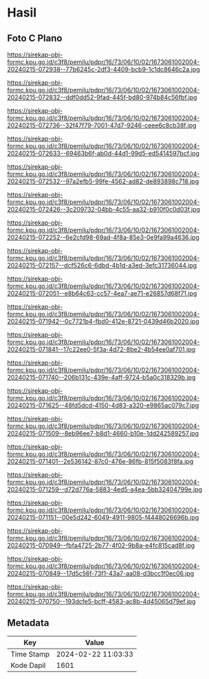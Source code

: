 # Hasil

## Foto C Plano

https://sirekap-obj-formc.kpu.go.id/c3f8/pemilu/pdpr/16/73/06/10/02/1673061002004-20240215-072938--77b6245c-2df3-4409-bcb9-1c1dc8646c2a.jpg

https://sirekap-obj-formc.kpu.go.id/c3f8/pemilu/pdpr/16/73/06/10/02/1673061002004-20240215-072832--ddf0dd52-9fad-445f-bd80-974b84c56fbf.jpg

https://sirekap-obj-formc.kpu.go.id/c3f8/pemilu/pdpr/16/73/06/10/02/1673061002004-20240215-072736--32f47f79-7001-47d7-9246-ceee6c8cb38f.jpg

https://sirekap-obj-formc.kpu.go.id/c3f8/pemilu/pdpr/16/73/06/10/02/1673061002004-20240215-072633--69463b6f-ab0d-44d1-99d5-ed5414597bcf.jpg

https://sirekap-obj-formc.kpu.go.id/c3f8/pemilu/pdpr/16/73/06/10/02/1673061002004-20240215-072532--97a2efb5-99fe-4562-ad82-de893898c718.jpg

https://sirekap-obj-formc.kpu.go.id/c3f8/pemilu/pdpr/16/73/06/10/02/1673061002004-20240215-072426--3c209732-04bb-4c55-aa32-b910f0c0d03f.jpg

https://sirekap-obj-formc.kpu.go.id/c3f8/pemilu/pdpr/16/73/06/10/02/1673061002004-20240215-072252--6e2cfd98-69ad-4f8a-85e3-0e9fa99a4636.jpg

https://sirekap-obj-formc.kpu.go.id/c3f8/pemilu/pdpr/16/73/06/10/02/1673061002004-20240215-072157--dcf526c6-6dbd-4b1d-a3ed-3efc31736044.jpg

https://sirekap-obj-formc.kpu.go.id/c3f8/pemilu/pdpr/16/73/06/10/02/1673061002004-20240215-072051--e8b64c63-cc57-4ea7-ae71-e26857d68f71.jpg

https://sirekap-obj-formc.kpu.go.id/c3f8/pemilu/pdpr/16/73/06/10/02/1673061002004-20240215-071942--0c7721b4-fbd0-412e-8721-0439d46b2020.jpg

https://sirekap-obj-formc.kpu.go.id/c3f8/pemilu/pdpr/16/73/06/10/02/1673061002004-20240215-071841--17c22ee0-5f3a-4d72-8be2-4b54ee0af701.jpg

https://sirekap-obj-formc.kpu.go.id/c3f8/pemilu/pdpr/16/73/06/10/02/1673061002004-20240215-071740--206b131c-439e-4aff-9724-b5a0c318329b.jpg

https://sirekap-obj-formc.kpu.go.id/c3f8/pemilu/pdpr/16/73/06/10/02/1673061002004-20240215-071625--48fd5dcd-4150-4d83-a320-e9865ac079c7.jpg

https://sirekap-obj-formc.kpu.go.id/c3f8/pemilu/pdpr/16/73/06/10/02/1673061002004-20240215-071509--8eb96ee7-b8d1-4660-b10e-1dd242589257.jpg

https://sirekap-obj-formc.kpu.go.id/c3f8/pemilu/pdpr/16/73/06/10/02/1673061002004-20240215-071401--2e536142-87c0-476e-86fb-815f5083f8fa.jpg

https://sirekap-obj-formc.kpu.go.id/c3f8/pemilu/pdpr/16/73/06/10/02/1673061002004-20240215-071259--d72d776a-5883-4ed5-a4ea-5bb32404799e.jpg

https://sirekap-obj-formc.kpu.go.id/c3f8/pemilu/pdpr/16/73/06/10/02/1673061002004-20240215-071151--00e5d242-6049-4911-9805-f4448026696b.jpg

https://sirekap-obj-formc.kpu.go.id/c3f8/pemilu/pdpr/16/73/06/10/02/1673061002004-20240215-070949--fbfa4725-2b77-4f02-9b8a-e4fc815cad8f.jpg

https://sirekap-obj-formc.kpu.go.id/c3f8/pemilu/pdpr/16/73/06/10/02/1673061002004-20240215-070849--17d5c56f-73f1-43a7-aa08-d3bcc1f0ec06.jpg

https://sirekap-obj-formc.kpu.go.id/c3f8/pemilu/pdpr/16/73/06/10/02/1673061002004-20240215-070750--193dcfe5-bcff-4583-ac8b-4d45065d79ef.jpg


## Metadata

| Key        | Value               |
| ---------- | ------------------- |
| Time Stamp | 2024-02-22 11:03:33 |
| Kode Dapil | 1601                |



